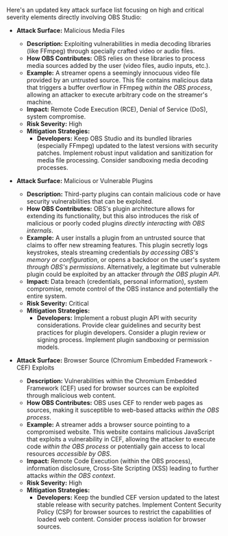 Here's an updated key attack surface list focusing on high and critical severity elements directly involving OBS Studio:

*   **Attack Surface:** Malicious Media Files
    *   **Description:** Exploiting vulnerabilities in media decoding libraries (like FFmpeg) through specially crafted video or audio files.
    *   **How OBS Contributes:** OBS relies on these libraries to process media sources added by the user (video files, audio inputs, etc.).
    *   **Example:** A streamer opens a seemingly innocuous video file provided by an untrusted source. This file contains malicious data that triggers a buffer overflow in FFmpeg *within the OBS process*, allowing an attacker to execute arbitrary code on the streamer's machine.
    *   **Impact:** Remote Code Execution (RCE), Denial of Service (DoS), system compromise.
    *   **Risk Severity:** High
    *   **Mitigation Strategies:**
        *   **Developers:** Keep OBS Studio and its bundled libraries (especially FFmpeg) updated to the latest versions with security patches. Implement robust input validation and sanitization for media file processing. Consider sandboxing media decoding processes.

*   **Attack Surface:** Malicious or Vulnerable Plugins
    *   **Description:** Third-party plugins can contain malicious code or have security vulnerabilities that can be exploited.
    *   **How OBS Contributes:** OBS's plugin architecture allows for extending its functionality, but this also introduces the risk of malicious or poorly coded plugins *directly interacting with OBS internals*.
    *   **Example:** A user installs a plugin from an untrusted source that claims to offer new streaming features. This plugin secretly logs keystrokes, steals streaming credentials *by accessing OBS's memory or configuration*, or opens a backdoor on the user's system *through OBS's permissions*. Alternatively, a legitimate but vulnerable plugin could be exploited by an attacker *through the OBS plugin API*.
    *   **Impact:** Data breach (credentials, personal information), system compromise, remote control of the OBS instance and potentially the entire system.
    *   **Risk Severity:** Critical
    *   **Mitigation Strategies:**
        *   **Developers:** Implement a robust plugin API with security considerations. Provide clear guidelines and security best practices for plugin developers. Consider a plugin review or signing process. Implement plugin sandboxing or permission models.

*   **Attack Surface:** Browser Source (Chromium Embedded Framework - CEF) Exploits
    *   **Description:** Vulnerabilities within the Chromium Embedded Framework (CEF) used for browser sources can be exploited through malicious web content.
    *   **How OBS Contributes:** OBS uses CEF to render web pages as sources, making it susceptible to web-based attacks *within the OBS process*.
    *   **Example:** A streamer adds a browser source pointing to a compromised website. This website contains malicious JavaScript that exploits a vulnerability in CEF, allowing the attacker to execute code *within the OBS process* or potentially gain access to local resources *accessible by OBS*.
    *   **Impact:** Remote Code Execution (within the OBS process), information disclosure, Cross-Site Scripting (XSS) leading to further attacks *within the OBS context*.
    *   **Risk Severity:** High
    *   **Mitigation Strategies:**
        *   **Developers:** Keep the bundled CEF version updated to the latest stable release with security patches. Implement Content Security Policy (CSP) for browser sources to restrict the capabilities of loaded web content. Consider process isolation for browser sources.